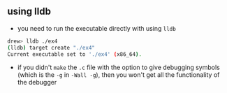 using lldb
-----------
  - you need to run the executable directly with using `lldb`
```bash
drew> lldb ./ex4
(lldb) target create "./ex4"
Current executable set to './ex4' (x86_64).
```
  - if you didn't `make` the `.c` file with the option to give debugging symbols
    (which is the `-g` in `-Wall -g`), then you won't get all the functionality
of the debugger
